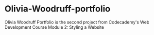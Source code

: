 # Olivia-Woodruff-portfolio
Olivia Woodruff Portfolio is the second project from Codecademy's Web Development Course Module 2: Styling a Website
